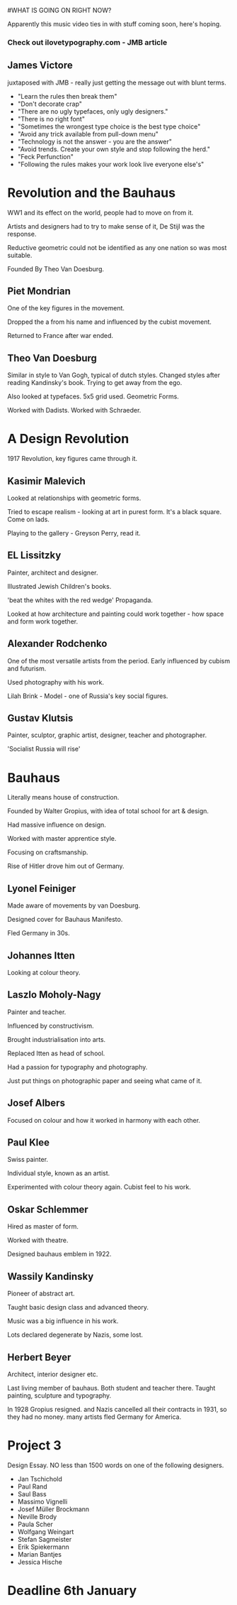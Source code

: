#WHAT IS GOING ON RIGHT NOW?

Apparently this music video ties in with stuff coming soon, here's hoping.


### Check out ilovetypography.com - JMB article

## James Victore

juxtaposed with JMB - really just getting the message out with blunt terms.

- "Learn the rules then break them"
- "Don't decorate crap"
- "There are no ugly typefaces, only ugly designers."
- "There is no right font"
- "Sometimes the wrongest type choice is the best type choice"
- "Avoid any trick available from  pull-down menu"
- "Technology is not the answer - you are the answer"
- "Avoid trends. Create your own style and stop following the herd."
- "Feck Perfunction"
- "Following the rules makes your work look live everyone else's"

# Revolution and the Bauhaus

WW1 and its effect on the world, people had to move on from it.

Artists and designers had to try to make sense of it, De Stijl was the response.

Reductive geometric could not be identified as any one nation so was most suitable.

Founded By Theo Van Doesburg.

## Piet Mondrian

 One of the key figures in the movement.

 Dropped the a from his name and influenced by the cubist movement.

 Returned to France after war ended.

## Theo Van Doesburg

Similar in style to Van Gogh, typical of dutch styles. Changed styles after reading Kandinsky's book. Trying to get away from the ego.

Also looked at typefaces. 5x5 grid used. Geometric Forms.

Worked with Dadists. Worked with Schraeder.

# A Design Revolution

1917 Revolution, key figures came through it.

## Kasimir Malevich

Looked at relationships with geometric forms.

Tried to escape realism - looking at art in purest form. It's a black square. Come on lads.

Playing to the gallery - Greyson Perry, read it.

## EL Lissitzky

Painter, architect and designer.

Illustrated Jewish Children's books.

'beat the whites with the red wedge'
Propaganda.

Looked at how architecture and painting could work together - how space and form work together.

## Alexander Rodchenko

One of the most versatile artists from the period.
Early influenced by cubism and futurism.

Used photography with his work.

Lilah Brink - Model - one of Russia's key social figures.

## Gustav Klutsis

Painter, sculptor, graphic artist, designer, teacher and photographer.


'Socialist Russia will rise'


# Bauhaus

Literally means house of construction.

Founded by Walter Gropius, with idea of total school for art & design.

Had massive influence on design.

Worked with master apprentice style.

Focusing on craftsmanship.

Rise of Hitler drove him out of Germany.

## Lyonel Feiniger

Made aware of movements by van Doesburg.

Designed cover for Bauhaus Manifesto.

Fled Germany in 30s.

## Johannes Itten

Looking at colour theory.

## Laszlo Moholy-Nagy

Painter and teacher.

Influenced by constructivism.

Brought industrialisation into arts.

Replaced Itten as head of school.

Had a passion for typography and photography.

Just put things on photographic paper and seeing what came of it.

## Josef Albers

Focused on colour and how it worked in harmony with each other.

## Paul Klee

Swiss painter.

Individual style, known as an artist.

Experimented with colour theory again. Cubist feel to his work.

## Oskar Schlemmer

Hired as master of form.

Worked with theatre.

Designed bauhaus emblem in 1922.

## Wassily Kandinsky

Pioneer of abstract art.  

Taught basic design class and advanced theory.

Music was a big influence in his work.

Lots declared degenerate by Nazis, some lost.

## Herbert Beyer

Architect, interior designer etc.

Last living member of bauhaus. Both student and teacher there. Taught painting, sculpture and typography.

In 1928 Gropius resigned. and Nazis cancelled all their contracts in 1931, so they had no money. many artists fled Germany for America.

# Project 3

Design Essay. NO less than 1500 words on one of the following designers.

- Jan Tschichold
- Paul Rand
- Saul Bass
- Massimo Vignelli
- Josef Müller Brockmann
- Neville Brody
- Paula Scher
- Wolfgang Weingart
- Stefan Sagmeister
- Erik Spiekermann
- Marian Bantjes
- Jessica Hische

# Deadline 6th January
